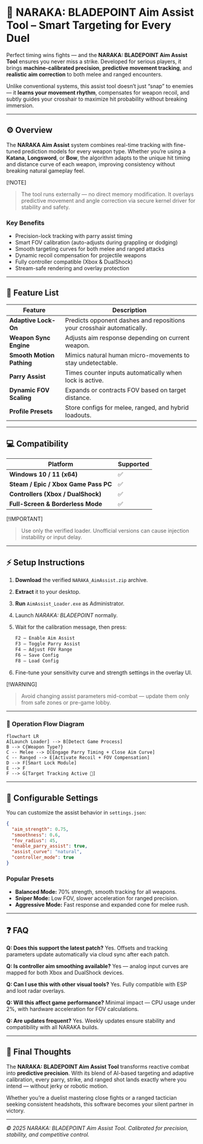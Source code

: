 # 🎯 NARAKA: BLADEPOINT Aim Assist Tool – Smart Targeting for Every Duel

Perfect timing wins fights — and the **NARAKA: BLADEPOINT Aim Assist Tool** ensures you never miss a strike.
Developed for serious players, it brings **machine-calibrated precision**, **predictive movement tracking**, and **realistic aim correction** to both melee and ranged encounters.

Unlike conventional systems, this assist tool doesn’t just “snap” to enemies — it **learns your movement rhythm**, compensates for weapon recoil, and subtly guides your crosshair to maximize hit probability without breaking immersion.

---

## ⚙️ Overview

The **NARAKA Aim Assist** system combines real-time tracking with fine-tuned prediction models for every weapon type.
Whether you’re using a **Katana**, **Longsword**, or **Bow**, the algorithm adapts to the unique hit timing and distance curve of each weapon, improving consistency without breaking natural gameplay feel.

[!NOTE]

> The tool runs externally — no direct memory modification. It overlays predictive movement and angle correction via secure kernel driver for stability and safety.

### Key Benefits

* Precision-lock tracking with parry assist timing
* Smart FOV calibration (auto-adjusts during grappling or dodging)
* Smooth targeting curves for both melee and ranged attacks
* Dynamic recoil compensation for projectile weapons
* Fully controller compatible (Xbox & DualShock)
* Stream-safe rendering and overlay protection

---

## 🧩 Feature List

| Feature                   | Description                                                            |
| ------------------------- | ---------------------------------------------------------------------- |
| **Adaptive Lock-On**      | Predicts opponent dashes and repositions your crosshair automatically. |
| **Weapon Sync Engine**    | Adjusts aim response depending on current weapon.                      |
| **Smooth Motion Pathing** | Mimics natural human micro-movements to stay undetectable.             |
| **Parry Assist**          | Times counter inputs automatically when lock is active.                |
| **Dynamic FOV Scaling**   | Expands or contracts FOV based on target distance.                     |
| **Profile Presets**       | Store configs for melee, ranged, and hybrid loadouts.                  |

---

## 💻 Compatibility

| Platform                             | Supported |
| ------------------------------------ | --------- |
| **Windows 10 / 11 (x64)**            | ✅         |
| **Steam / Epic / Xbox Game Pass PC** | ✅         |
| **Controllers (Xbox / DualShock)**   | ✅         |
| **Full-Screen & Borderless Mode**    | ✅         |

[!IMPORTANT]

> Use only the verified loader. Unofficial versions can cause injection instability or input delay.

---

## ⚡ Setup Instructions

1. **Download** the verified `NARAKA_AimAssist.zip` archive.
2. **Extract** it to your desktop.
3. **Run** `AimAssist_Loader.exe` as Administrator.
4. Launch *NARAKA: BLADEPOINT* normally.
5. Wait for the calibration message, then press:

   ```bash
   F2 – Enable Aim Assist  
   F3 – Toggle Parry Assist  
   F4 – Adjust FOV Range  
   F6 – Save Config  
   F8 – Load Config  
   ```
6. Fine-tune your sensitivity curve and strength settings in the overlay UI.

[!WARNING]

> Avoid changing assist parameters mid-combat — update them only from safe zones or pre-game lobby.

---

### 🧠 Operation Flow Diagram

```mermaid
flowchart LR
A[Launch Loader] --> B[Detect Game Process]
B --> C{Weapon Type?}
C -- Melee --> D[Engage Parry Timing + Close Aim Curve]
C -- Ranged --> E[Activate Recoil + FOV Compensation]
D --> F[Smart Lock Module]
E --> F
F --> G[Target Tracking Active 🎯]
```

---

## 🔧 Configurable Settings

You can customize the assist behavior in `settings.json`:

```json
{
  "aim_strength": 0.75,
  "smoothness": 0.6,
  "fov_radius": 45,
  "enable_parry_assist": true,
  "assist_curve": "natural",
  "controller_mode": true
}
```

### Popular Presets

* **Balanced Mode:** 70% strength, smooth tracking for all weapons.
* **Sniper Mode:** Low FOV, slower acceleration for ranged precision.
* **Aggressive Mode:** Fast response and expanded cone for melee rush.

---

## ❓ FAQ

**Q: Does this support the latest patch?**
Yes. Offsets and tracking parameters update automatically via cloud sync after each patch.

**Q: Is controller aim smoothing available?**
Yes — analog input curves are mapped for both Xbox and DualShock devices.

**Q: Can I use this with other visual tools?**
Yes. Fully compatible with ESP and loot radar overlays.

**Q: Will this affect game performance?**
Minimal impact — CPU usage under 2%, with hardware acceleration for FOV calculations.

**Q: Are updates frequent?**
Yes. Weekly updates ensure stability and compatibility with all NARAKA builds.

---

## 🏁 Final Thoughts

The **NARAKA: BLADEPOINT Aim Assist Tool** transforms reactive combat into **predictive precision**.
With its blend of AI-based targeting and adaptive calibration, every parry, strike, and ranged shot lands exactly where you intend — without jerky or robotic motion.

Whether you’re a duelist mastering close fights or a ranged tactician seeking consistent headshots, this software becomes your silent partner in victory.


---

*© 2025 NARAKA: BLADEPOINT Aim Assist Tool. Calibrated for precision, stability, and competitive control.*
